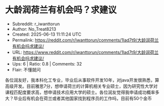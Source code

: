 # 大龄润荷兰有机会吗？求建议

- Subreddit: r_iwanttorun
- Author: No_Treat8213
- Created: 2025-06-13 11:11:24 UTC
- Permalink: https://reddit.com/r/iwanttorun/comments/1lad7t9/大龄润荷兰有机会吗求建议/
- URL: https://www.reddit.com/r/iwanttorun/comments/1lad7t9/大龄润荷兰有机会吗求建议/
- Ups: 6 | Ratio: 0.8 | Comments: 32
- Flair: 不懂就问


各位润友好，我本科化工专业，毕业后从事软件开发10年，对java开发很熟悉，算高级开发。目前雅思7分，想申请荷兰的计算机相关专业硕士，因为研究性大学对课程匹配度要求高，想申请技术应用大学的硕士。各位润友觉得我申请成功概率多大？毕业后有机会在荷兰或者其他国家找到程序员的工作吗，目前有50个金币

